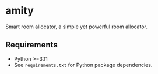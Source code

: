 # amity
Smart room allocator, a simple yet powerful room allocator.

## Requirements

- Python >=3.11
- See `requirements.txt` for Python package dependencies.
